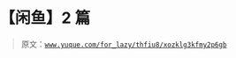 # 【闲鱼】2 篇

> 原文：[`www.yuque.com/for_lazy/thfiu8/xozklg3kfmy2p6gb`](https://www.yuque.com/for_lazy/thfiu8/xozklg3kfmy2p6gb)



